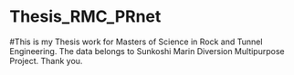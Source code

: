 # Thesis_RMC_PRnet
#This is my Thesis work for Masters of Science in Rock and Tunnel Engineering. The data belongs to Sunkoshi Marin Diversion Multipurpose Project. Thank you.

